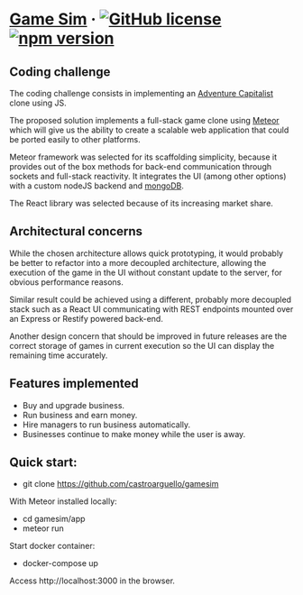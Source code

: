 # [Game Sim](https://github.com/castroarguello/adventure-capitalist-clone) &middot; [![GitHub license](https://img.shields.io/badge/license-MIT-blue.svg)](https://github.com/facebook/react/blob/master/LICENSE) [![npm version](https://img.shields.io/npm/v/react.svg?style=flat)](https://www.npmjs.com/package/react)

## Coding challenge

The coding challenge consists in implementing an [Adventure Capitalist](http://en.gameslol.net/adventure-capitalist-1086.html) clone using JS.

The proposed solution implements a full-stack game clone using [Meteor](https://github.com/meteor/meteor) which will give us the ability to create a scalable web application that could be ported easily to other platforms.

Meteor framework was selected for its scaffolding simplicity, because it provides out of the box methods for back-end communication through sockets and full-stack reactivity. It integrates the UI (among other options) with a custom nodeJS backend and [mongoDB](https://www.mongodb.com/).

The React library was selected because of its increasing market share.

## Architectural concerns

While the chosen architecture allows quick prototyping, it would probably be better to refactor into a more decoupled architecture, allowing the execution of the game in the UI without constant update to the server, for obvious performance reasons.

Similar result could be achieved using a different, probably more decoupled stack such as a React UI communicating with REST endpoints mounted over an Express or Restify powered back-end.

Another design concern that should be improved in future releases are the correct storage of games in current execution so the UI can display the remaining time accurately. 

## Features implemented

- Buy and upgrade business.
- Run business and earn money.
- Hire managers to run business automatically.
- Businesses continue to make money while the user is away.

## Quick start:

- git clone https://github.com/castroarguello/gamesim

With Meteor installed locally:

- cd gamesim/app
- meteor run

Start docker container:

- docker-compose up

Access http://localhost:3000 in the browser.
